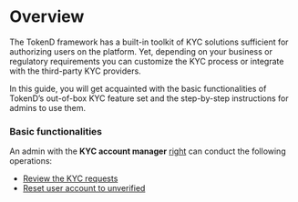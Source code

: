 # Overview

The TokenD framework has a built-in toolkit of KYC solutions sufficient for authorizing users on the platform. Yet, depending on your business or regulatory requirements you can customize the KYC process or integrate with the third-party KYC providers.

In this guide, you will get acquainted with the basic functionalities of TokenD’s out-of-box KYC feature set and the step-by-step instructions for admins to use them.

### Basic functionalities

An admin with the **KYC account manager** [right](../admin-account-management/rights-of-admins-on-the-platform.md) can conduct the following operations:

* [Review the KYC requests](review-the-kyc-request.md)
* [Reset user account to unverified](reset-user-account-to-unverified.md)



